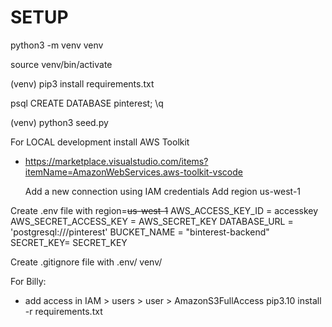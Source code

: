 # SETUP

python3 -m venv venv

source venv/bin/activate

(venv) pip3 install requirements.txt

psql
CREATE DATABASE pinterest;
\q

(venv) python3 seed.py


For LOCAL development install AWS Toolkit
- https://marketplace.visualstudio.com/items?itemName=AmazonWebServices.aws-toolkit-vscode

    Add a new connection using IAM credentials
    Add region us-west-1

Create .env file with
    region=<s>us-west-1</s>
    AWS_ACCESS_KEY_ID =  accesskey
    AWS_SECRET_ACCESS_KEY =  AWS_SECRET_KEY
    DATABASE_URL = 'postgresql:///pinterest'
    BUCKET_NAME = "binterest-backend"
    SECRET_KEY= SECRET_KEY

Create .gitignore file with
    .env/
    venv/


For Billy:
- add access in IAM > users > user > AmazonS3FullAccess
pip3.10 install -r requirements.txt